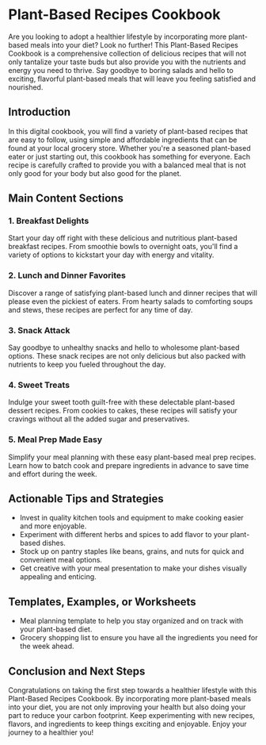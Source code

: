 # Plant-Based Recipes Cookbook

Are you looking to adopt a healthier lifestyle by incorporating more plant-based meals into your diet? Look no further! This Plant-Based Recipes Cookbook is a comprehensive collection of delicious recipes that will not only tantalize your taste buds but also provide you with the nutrients and energy you need to thrive. Say goodbye to boring salads and hello to exciting, flavorful plant-based meals that will leave you feeling satisfied and nourished.

## Introduction

In this digital cookbook, you will find a variety of plant-based recipes that are easy to follow, using simple and affordable ingredients that can be found at your local grocery store. Whether you're a seasoned plant-based eater or just starting out, this cookbook has something for everyone. Each recipe is carefully crafted to provide you with a balanced meal that is not only good for your body but also good for the planet.

## Main Content Sections

### 1. Breakfast Delights
Start your day off right with these delicious and nutritious plant-based breakfast recipes. From smoothie bowls to overnight oats, you'll find a variety of options to kickstart your day with energy and vitality.

### 2. Lunch and Dinner Favorites
Discover a range of satisfying plant-based lunch and dinner recipes that will please even the pickiest of eaters. From hearty salads to comforting soups and stews, these recipes are perfect for any time of day.

### 3. Snack Attack
Say goodbye to unhealthy snacks and hello to wholesome plant-based options. These snack recipes are not only delicious but also packed with nutrients to keep you fueled throughout the day.

### 4. Sweet Treats
Indulge your sweet tooth guilt-free with these delectable plant-based dessert recipes. From cookies to cakes, these recipes will satisfy your cravings without all the added sugar and preservatives.

### 5. Meal Prep Made Easy
Simplify your meal planning with these easy plant-based meal prep recipes. Learn how to batch cook and prepare ingredients in advance to save time and effort during the week.

## Actionable Tips and Strategies

- Invest in quality kitchen tools and equipment to make cooking easier and more enjoyable.
- Experiment with different herbs and spices to add flavor to your plant-based dishes.
- Stock up on pantry staples like beans, grains, and nuts for quick and convenient meal options.
- Get creative with your meal presentation to make your dishes visually appealing and enticing.

## Templates, Examples, or Worksheets

- Meal planning template to help you stay organized and on track with your plant-based diet.
- Grocery shopping list to ensure you have all the ingredients you need for the week ahead.

## Conclusion and Next Steps

Congratulations on taking the first step towards a healthier lifestyle with this Plant-Based Recipes Cookbook. By incorporating more plant-based meals into your diet, you are not only improving your health but also doing your part to reduce your carbon footprint. Keep experimenting with new recipes, flavors, and ingredients to keep things exciting and enjoyable. Enjoy your journey to a healthier you!
